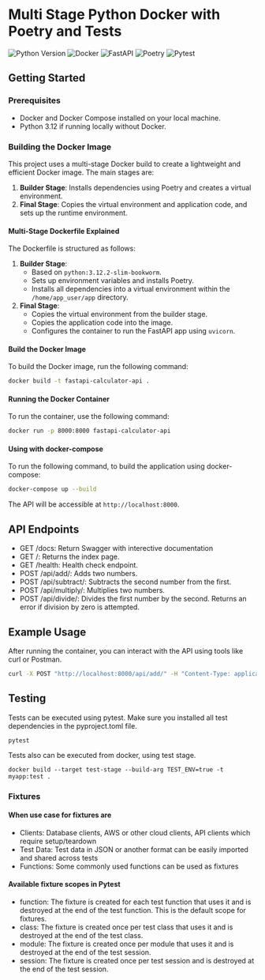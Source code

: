 # Multi Stage Python Docker with Poetry and Tests

![Python Version](https://img.shields.io/badge/python-3.12-blue)
![Docker](https://img.shields.io/badge/Docker-Multi--stage-informational)
![FastAPI](https://img.shields.io/badge/FastAPI-0.114.0-green)
![Poetry](https://img.shields.io/badge/Poetry-1.8.3-green)
![Pytest](https://img.shields.io/badge/Pytest-8.3.2-green)

## Getting Started

### Prerequisites

- Docker and Docker Compose installed on your local machine.
- Python 3.12 if running locally without Docker.

### Building the Docker Image

This project uses a multi-stage Docker build to create a lightweight and efficient Docker image. The main stages are:

1. **Builder Stage**: Installs dependencies using Poetry and creates a virtual environment.
2. **Final Stage**: Copies the virtual environment and application code, and sets up the runtime environment.

#### Multi-Stage Dockerfile Explained

The Dockerfile is structured as follows:

1. **Builder Stage**:
    - Based on `python:3.12.2-slim-bookworm`.
    - Sets up environment variables and installs Poetry.
    - Installs all dependencies into a virtual environment within the `/home/app_user/app` directory.
2. **Final Stage**:
    - Copies the virtual environment from the builder stage.
    - Copies the application code into the image.
    - Configures the container to run the FastAPI app using `uvicorn`.

#### Build the Docker Image

To build the Docker image, run the following command:

```bash
docker build -t fastapi-calculator-api .
```

#### Running the Docker Container

To run the container, use the following command:

```bash
docker run -p 8000:8000 fastapi-calculator-api
```

#### Using with docker-compose

To run the following command, to build the application using docker-compose:

```bash
docker-compose up --build
```

The API will be accessible at `http://localhost:8000`.

## API Endpoints

- GET /docs: Return Swagger with interective documentation
- GET /: Returns the index page.
- GET /health: Health check endpoint.
- POST /api/add/: Adds two numbers.
- POST /api/subtract/: Subtracts the second number from the first.
- POST /api/multiply/: Multiplies two numbers.
- POST /api/divide/: Divides the first number by the second. Returns an error if division by zero is attempted.

## Example Usage

After running the container, you can interact with the API using tools like curl or Postman.

```bash
curl -X POST "http://localhost:8000/api/add/" -H "Content-Type: application/json" -d '{"a": 10, "b": 5}'
```

## Testing

Tests can be executed using pytest. Make sure you installed all test dependencies in the pyproject.toml file.

```shell
pytest
```

Tests also can be executed from docker, using test stage.

```shell
docker build --target test-stage --build-arg TEST_ENV=true -t myapp:test .
```

### Fixtures

#### When use case for fixtures are

- Clients: Database clients, AWS or other cloud clients, API clients which require setup/teardown
- Test Data: Test data in JSON or another format can be easily imported and shared across tests
- Functions: Some commonly used functions can be used as fixtures

#### Available fixture scopes in Pytest

- function: The fixture is created for each test function that uses it and is destroyed at the end of the test function. This is the default scope for fixtures.
- class: The fixture is created once per test class that uses it and is destroyed at the end of the test class.
- module: The fixture is created once per module that uses it and is destroyed at the end of the test session.
- session: The fixture is created once per test session and is destroyed at the end of the test session.
